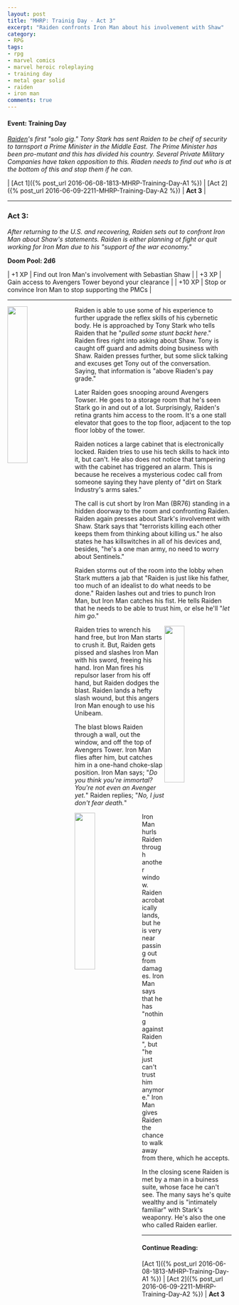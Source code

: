 ```yaml
---
layout: post
title: "MHRP: Trainig Day - Act 3"
excerpt: "Raiden confronts Iron Man about his involvement with Shaw"
category:
- RPG
tags:
- rpg
- marvel comics
- marvel heroic roleplaying
- training day
- metal gear solid
- raiden
- iron man
comments: true
---
```


#### Event:  Training Day

*[Raiden](https://docs.google.com/spreadsheets/d/1p-WQgYI7Ct9d_1YGmA7DXQ6TMRv-c2dUVo1vQdtRU7M/edit?usp=sharing)'s
first "solo gig."  Tony Stark has sent Raiden to be cheif
of security to tarnsport a Prime Minister in the Middle
East.  The Prime Minister has been pro-mutant and this has
divided his country.  Several Private Military Companies
have taken opposition to this.  Riaden needs to find out
who is at the bottom of this and stop them if he can.*

| [Act 1]({% post_url 2016-06-08-1813-MHRP-Training-Day-A1 %}) | [Act 2]({% post_url 2016-06-09-2211-MHRP-Training-Day-A2 %}) | **Act 3** | 

-----

### Act 3:

*After returning to the U.S. and recovering, Raiden sets out to confront Iron Man about Shaw's statements.  Raiden is either planning ot fight or quit working for Iron Man due to his "support of the war economy."*

**Doom Pool:  2d6**

| +1 XP | Find out Iron Man's involvement with Sebastian Shaw |
| +3 XP | Gain access to Avengers Tower beyond your clearance |
| +10 XP | Stop or convince Iron Man to stop supporting the PMCs |

-----

<a href="https://encrypted-tbn2.gstatic.com/images?q=tbn:ANd9GcQGHUGVgsguq9Ta9CbvDiuKAkaeohcTrN5waUd7ppDy_jvPbHUydw"><img src="https://encrypted-tbn2.gstatic.com/images?q=tbn:ANd9GcQGHUGVgsguq9Ta9CbvDiuKAkaeohcTrN5waUd7ppDy_jvPbHUydw" style="height: auto; width: 30%; float: left"></a>

Raiden is able to use some of his experience to further upgrade the reflex skills of his cybernetic body.  He is approached by Tony Stark who tells Raiden that he "*pulled some stunt backt here*."  Raiden fires right into asking about Shaw.  Tony is caught off guard and admits doing business with Shaw.  Raiden presses further, but some slick talking and excuses get Tony out of the conversation.  Saying, that information is "above Riaden's pay grade."

Later Raiden goes snooping around Avengers Towser.  He goes to a storage room that he's seen Stark go in and out of a lot.  Surprisingly, Raiden's retina grants him access to the room.  It's a one stall elevator that goes to the top floor, adjacent to the top floor lobby of the tower.

Raiden notices a large cabinet that is electronically locked.  Raiden tries to use his tech skills to hack into it, but can't.  He also does not notice that tampering with the cabinet has triggered an alarm.  This is because he receives a mysterious codec call from someone saying they have plenty of "dirt on Stark Industry's arms sales."

The call is cut short by Iron Man (BR76) standing in a hidden doorway to the room and confronting Raiden.  Raiden again presses about Stark's involvement with Shaw.  Stark says that "terrorists killing each other keeps them from thinking about killing us."  he also states he has killswitches in all of his devices and, besides, "he's a one man army, no need to worry about Sentinels."

Raiden storms out of the room into the lobby when Stark mutters a jab that "Raiden is just like his father, too much of an idealist to do what needs to be done."  Raiden lashes out and tries to punch Iron Man, but Iron Man catches his fist.  He tells Raiden that he needs to be able to trust him, or else he'll "*let him go*."

<a href="https://encrypted-tbn1.gstatic.com/images?q=tbn:ANd9GcStDCMcU1WYn8IOfIGLnAcr6xvScEmQpBaQgQwD0vZAJjJE8FsK"><img src="https://encrypted-tbn1.gstatic.com/images?q=tbn:ANd9GcStDCMcU1WYn8IOfIGLnAcr6xvScEmQpBaQgQwD0vZAJjJE8FsK" style="height: auto; width: 30%; float: right"></a>

Raiden tries to wrench his hand free, but Iron Man starts to crush it.  But, Raiden gets pissed and slashes Iron Man with his sword, freeing his hand.  Iron Man fires his repulsor laser from his off hand, but Raiden dodges the blast.  Raiden lands a hefty slash wound, but this angers Iron Man enough to use his Unibeam.

The blast blows Raiden through a wall, out the window, and off the top of Avengers Tower.  Iron Man flies after him, but catches him in a one-hand choke-slap position.  Iron Man says; "*Do you think you're immortal?  You're not even an Avenger yet.*"  Raiden replies; "*No, I just don't fear death.*"

<a href="https://encrypted-tbn2.gstatic.com/images?q=tbn:ANd9GcSn4tlaK4P07qC3YjN5o_uO5bEtgilrUjOkUsQmFCQMNk4DPx8u"><img src="https://encrypted-tbn2.gstatic.com/images?q=tbn:ANd9GcSn4tlaK4P07qC3YjN5o_uO5bEtgilrUjOkUsQmFCQMNk4DPx8u" style="height: auto; width: 30%; float: left"></a>

Iron Man hurls Raiden through another window.  Raiden acrobatically lands, but he is very near passing out from damages.  Iron Man says that he has "nothing against Raiden", but "he just can't trust him anymore."  Iron Man gives Raiden the chance to walk away from there, which he accepts.

In the closing scene Raiden is met by a man in a buiness suite, whose face he can't see.  The many says he's quite wealthy and is "intimately familiar" with Stark's weaponry.  He's also the one who called Raiden earlier.

-----

#### Continue Reading:

[Act 1]({% post_url 2016-06-08-1813-MHRP-Training-Day-A1 %}) | [Act 2]({% post_url 2016-06-09-2211-MHRP-Training-Day-A2 %}) | **Act 3**

